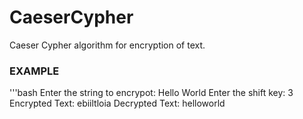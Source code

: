 # CaeserCypher
Caeser Cypher algorithm for encryption of text.
 ### EXAMPLE

 '''bash
    Enter the string to encrypot: Hello World
    Enter the shift key: 3
    Encrypted Text: ebiiltloia 
    Decrypted Text: helloworld
